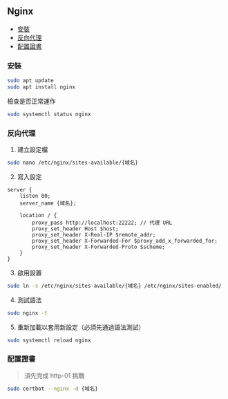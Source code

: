 ## Nginx

- [安裝](#安裝)
- [反向代理](#反向代理)
- [配置證書](#配置證書)

### 安裝

```sh
sudo apt update
sudo apt install nginx
```

檢查是否正常運作

```sh
sudo systemctl status nginx
```

### 反向代理

1. 建立設定檔

```sh
sudo nano /etc/nginx/sites-available/{域名}
```

2. 寫入設定

```
server {
    listen 80;
    server_name {域名};

    location / {
        proxy_pass http://localhost:22222; // 代理 URL
        proxy_set_header Host $host;
        proxy_set_header X-Real-IP $remote_addr;
        proxy_set_header X-Forwarded-For $proxy_add_x_forwarded_for;
        proxy_set_header X-Forwarded-Proto $scheme;
    }
}
```

3. 啟用設置

```sh
sudo ln -s /etc/nginx/sites-available/{域名} /etc/nginx/sites-enabled/
```

4. 測試語法

```sh
sudo nginx -t
```

5. 重新加載以套用新設定（必須先通過語法測試）

```sh
sudo systemctl reload nginx
```

### 配置證書

> 須先完成 http-01 挑戰

```sh
sudo certbot --nginx -d {域名}
```
